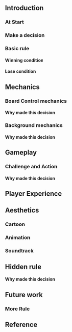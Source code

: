 ## Introduction
### At Start

### Make a decision

### Basic rule

#### Winning condition

#### Lose condition

## Mechanics

### Board Control mechanics

#### Why made this decision 

### Background mechanics

#### Why made this decision 

## Gameplay

### Challenge and Action

#### Why made this decision 

## Player Experience

## Aesthetics

### Cartoon

### Animation

### Soundtrack

## Hidden rule

#### Why made this decision 

## Future work 

###  More Rule

## Reference
